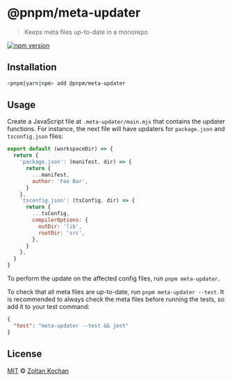 # @pnpm/meta-updater

> Keeps meta files up-to-date in a monorepo

[![npm version](https://img.shields.io/npm/v/@pnpm/meta-updater.svg)](https://www.npmjs.com/package/@pnpm/meta-updater)

## Installation

```sh
<pnpm|yarn|npm> add @pnpm/meta-updater
```

## Usage

Create a JavaScript file at `.meta-updater/main.mjs` that contains the updater functions.
For instance, the next file will have updaters for `package.json` and `tsconfig.json` files:

```js
export default (workspaceDir) => {
  return {
    'package.json': (manifest, dir) => {
      return {
        ...manifest,
        author: 'Foo Bar',
      }
    },
    'tsconfig.json': (tsConfig, dir) => {
      return {
        ...tsConfig,
        compilerOptions: {
          outDir: 'lib',
          rootDir: 'src',
        },
      }
    },
  }
}
```

To perform the update on the affected config files, run `pnpm meta-updater`.

To check that all meta files are up-to-date, run `pnpm meta-updater --test`. It is recommended to always check the meta files before running the tests, so add it to your test command:

```json
{
  "test": "meta-updater --test && jest"
}
```

## License

[MIT](./LICENSE) © [Zoltan Kochan](https://www.kochan.io/)
